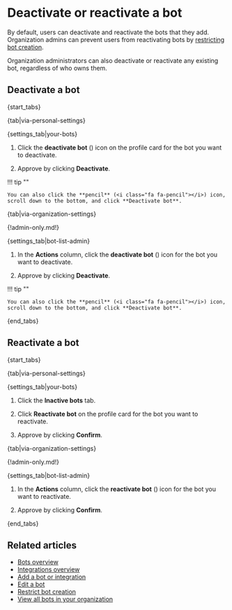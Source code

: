 # Deactivate or reactivate a bot

By default, users can deactivate and reactivate the bots that they
add. Organization admins can prevent users from reactivating bots by
[restricting bot creation](/help/restrict-bot-creation).

Organization administrators can also deactivate or reactivate any existing
bot, regardless of who owns them.

## Deactivate a bot

{start_tabs}

{tab|via-personal-settings}

{settings_tab|your-bots}

1. Click the **deactivate bot** (<i class="fa fa-user-times"></i>) icon on the profile
   card for the bot you want to deactivate.

1. Approve by clicking **Deactivate**.

!!! tip ""

    You can also click the **pencil** (<i class="fa fa-pencil"></i>) icon,
    scroll down to the bottom, and click **Deactivate bot**.

{tab|via-organization-settings}

{!admin-only.md!}

{settings_tab|bot-list-admin}

1. In the **Actions** column, click the **deactivate bot** (<i class="fa fa-user-times"></i>)
   icon for the bot you want to deactivate.

1. Approve by clicking **Deactivate**.

!!! tip ""

    You can also click the **pencil** (<i class="fa fa-pencil"></i>) icon,
    scroll down to the bottom, and click **Deactivate bot**.

{end_tabs}

## Reactivate a bot

{start_tabs}

{tab|via-personal-settings}

{settings_tab|your-bots}

1. Click the **Inactive bots** tab.

1. Click **Reactivate bot** on the profile card for the bot you want to reactivate.

1. Approve by clicking **Confirm**.

{tab|via-organization-settings}

{!admin-only.md!}

{settings_tab|bot-list-admin}

1. In the **Actions** column, click the **reactivate bot** (<i class="fa fa-user-plus"></i>)
   icon for the bot you want to reactivate.

1. Approve by clicking **Confirm**.

{end_tabs}


## Related articles

* [Bots overview](/help/bots-overview)
* [Integrations overview](/help/integrations-overview)
* [Add a bot or integration](/help/add-a-bot-or-integration)
* [Edit a bot](/help/edit-a-bot)
* [Restrict bot creation](/help/restrict-bot-creation)
* [View all bots in your organization](/help/view-all-bots-in-your-organization)
